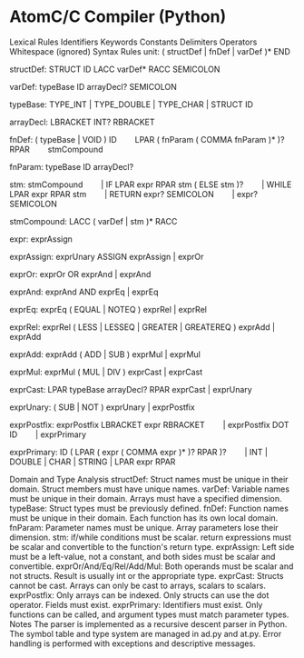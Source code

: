 # AtomC/C Compiler (Python)
Lexical Rules
Identifiers
Keywords
Constants
Delimiters
Operators
Whitespace (ignored)
Syntax Rules
unit: ( structDef | fnDef | varDef )* END

structDef: STRUCT ID LACC varDef* RACC SEMICOLON

varDef: typeBase ID arrayDecl? SEMICOLON

typeBase: TYPE_INT | TYPE_DOUBLE | TYPE_CHAR | STRUCT ID

arrayDecl: LBRACKET INT? RBRACKET

fnDef: ( typeBase | VOID ) ID
  LPAR ( fnParam ( COMMA fnParam )* )? RPAR
  stmCompound

fnParam: typeBase ID arrayDecl?

stm: stmCompound
  | IF LPAR expr RPAR stm ( ELSE stm )?
  | WHILE LPAR expr RPAR stm
  | RETURN expr? SEMICOLON
  | expr? SEMICOLON

stmCompound: LACC ( varDef | stm )* RACC

expr: exprAssign

exprAssign: exprUnary ASSIGN exprAssign | exprOr

exprOr: exprOr OR exprAnd | exprAnd

exprAnd: exprAnd AND exprEq | exprEq

exprEq: exprEq ( EQUAL | NOTEQ ) exprRel | exprRel

exprRel: exprRel ( LESS | LESSEQ | GREATER | GREATEREQ ) exprAdd | exprAdd

exprAdd: exprAdd ( ADD | SUB ) exprMul | exprMul

exprMul: exprMul ( MUL | DIV ) exprCast | exprCast

exprCast: LPAR typeBase arrayDecl? RPAR exprCast | exprUnary

exprUnary: ( SUB | NOT ) exprUnary | exprPostfix

exprPostfix: exprPostfix LBRACKET expr RBRACKET
  | exprPostfix DOT ID
  | exprPrimary

exprPrimary: ID ( LPAR ( expr ( COMMA expr )* )? RPAR )?
  | INT | DOUBLE | CHAR | STRING | LPAR expr RPAR

Domain and Type Analysis
structDef: Struct names must be unique in their domain. Struct members must have unique names.
varDef: Variable names must be unique in their domain. Arrays must have a specified dimension.
typeBase: Struct types must be previously defined.
fnDef: Function names must be unique in their domain. Each function has its own local domain.
fnParam: Parameter names must be unique. Array parameters lose their dimension.
stm:
if/while conditions must be scalar.
return expressions must be scalar and convertible to the function's return type.
exprAssign:
Left side must be a left-value, not a constant, and both sides must be scalar and convertible.
exprOr/And/Eq/Rel/Add/Mul:
Both operands must be scalar and not structs. Result is usually int or the appropriate type.
exprCast:
Structs cannot be cast. Arrays can only be cast to arrays, scalars to scalars.
exprPostfix:
Only arrays can be indexed. Only structs can use the dot operator. Fields must exist.
exprPrimary:
Identifiers must exist. Only functions can be called, and argument types must match parameter types.
Notes
The parser is implemented as a recursive descent parser in Python.
The symbol table and type system are managed in ad.py and at.py.
Error handling is performed with exceptions and descriptive messages.
